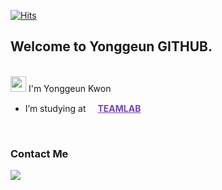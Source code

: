 [![Hits](https://hits.seeyoufarm.com/api/count/incr/badge.svg?url=https%3A%2F%2Fgithub.com%2Fyonggeunkwon&count_bg=%233FE5A3&title_bg=%23555555&icon=github.svg&icon_color=%23FFFFFF&title=Number+of+visitors&edge_flat=false)](https://hits.seeyoufarm.com)

## Welcome to Yonggeun GITHUB. 

<br>
<a href="https://github.com/yonggeunkwon"><img src="https://media.giphy.com/media/hvRJCLFzcasrR4ia7z/giphy.gif" width="25px"></a> 
I'm Yonggeun Kwon</br>

- I’m studying at <a href="https://github.com/TeamLab" style="color:#7346B2"><img src="https://avatars.githubusercontent.com/u/8847097?s=200&v=4" width="15px;" height="15px;"/><strong>TEAMLAB</strong></a></p>

<br>

### Contact Me

<a href="mailto:dydrms2900@gmail.com"><img src="https://img.shields.io/badge/dydrms2900@gmail.com-7346B2?style=flat&logo=Gmail&logoColor=white"/></a>

